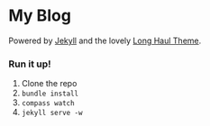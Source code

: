 # My Blog

Powered by [Jekyll](http://jekyllrb.com/) and the lovely [Long Haul Theme](http://brianmaierjr.com/long-haul/).

### Run it up!

1. Clone the repo
2. `bundle install`
3. `compass watch`
4. `jekyll serve -w`
